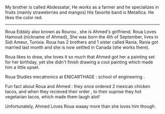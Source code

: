My brother is called Abdessatar, He works as a farmer and he specializes in fruits
(mainly strawebrries and mangos)
His favorite band is Metallica.
He likes the color red.

--- 

Roua Eddaly also known as Rourou , she is Ahmed's girlfriend.
Roua Loves Hamoud (nickname of Ahmed), She was born the 4th of September, lives in Sidi Ameur,  Tunisia. Roua has 2 brothers and 1 sister called Rania, Rania got married last month and she is now settled in Canada (she works there).

Roua likes to draw, she loves it so much that Ahmed got her a painting set for her birthday, yet she didn't finish drawing a cool painting which made him a little upset.

Roua Studies mecatronics at ENICARTHAGE : school of engineering .

Fun fact about Roua and Ahmed : they once ordered 2 mexican chicken tacos, and when they recieved their order , to their suprise they hot vegetarian tacos, which made them laugh alot!

Unfortunately, Ahmed Loves Roua waaay more than she loves him though.
